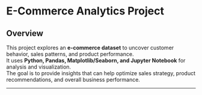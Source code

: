 # E-Commerce Analytics Project

## Overview
This project explores an **e-commerce dataset** to uncover customer behavior, sales patterns, and product performance.  
It uses **Python, Pandas, Matplotlib/Seaborn, and Jupyter Notebook** for analysis and visualization.  
The goal is to provide insights that can help optimize sales strategy, product recommendations, and overall business performance.  

---
